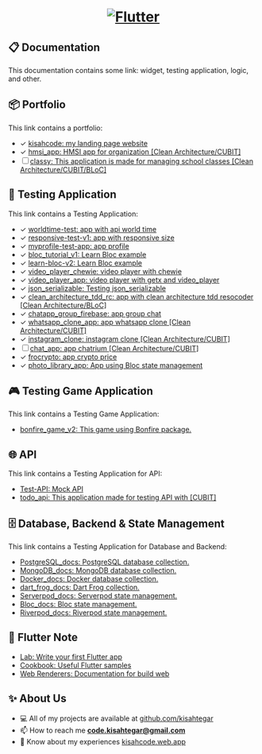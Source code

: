 <a href="https://flutter.dev/">
  <h1 align="center">
    <picture>
      <source media="(prefers-color-scheme: dark)" srcset="https://storage.googleapis.com/cms-storage-bucket/6e19fee6b47b36ca613f.png">
      <img alt="Flutter" src="https://storage.googleapis.com/cms-storage-bucket/c823e53b3a1a7b0d36a9.png">
    </picture>
  </h1>
</a>

## 📋 Documentation
This documentation contains some link: widget, testing application, logic, and other. 

## 📦 Portfolio
This link contains a portfolio:
- ✓ [kisahcode: my landing page website](https://github.com/kisahtegar/kisahcode)
- ✓ [hmsi_app: HMSI app for organization [Clean Architecture/CUBIT]](https://github.com/kisahtegar/hmsi_app)
- ☐ [classy: This application is made for managing school classes [Clean Architecture/CUBIT/BLoC]](https://github.com/kisahtegar/classy)

<!-- 
## Widget
This link contains a widget.
- .. 
-->

## 🧪 Testing Application
This link contains a Testing Application:
- ✓ [worldtime-test: app with api world time](https://github.com/kisahtegar/worldtime-test)
- ✓ [responsive-test-v1: app with responsive size](https://github.com/kisahtegar/responsive-test-v1)
- ✓ [myprofile-test-app: app profile](https://github.com/kisahtegar/myprofile-test-app)
- ✓ [bloc_tutorial_v1: Learn Bloc example](https://github.com/kisahtegar/bloc_tutorial_v1)
- ✓ [learn-bloc-v2: Learn Bloc example](https://github.com/kisahtegar/learn-bloc-v2)
- ✓ [video_player_chewie: video player with chewie](https://github.com/kisahtegar/video_player_chewie)
- ✓ [video_player_app: video player with getx and video_player](https://github.com/kisahtegar/video_player_app)
- ✓ [json_serializable: Testing json_serializable](https://github.com/kisahtegar/json_serializable)
- ✓ [clean_architecture_tdd_rc: app with clean architecture tdd resocoder [Clean Architecture/BLoC]](https://github.com/kisahtegar/clean_architecture_tdd_rc)
- ✓ [chatapp_group_firebase: app group chat](https://github.com/kisahtegar/chatapp_group_firebase)
- ✓ [whatsapp_clone_app: app whatsapp clone [Clean Architecture/CUBIT]](https://github.com/kisahtegar/whatsapp_clone_app)
- ✓ [instagram_clone: instagram clone [Clean Architecture/CUBIT]](https://github.com/kisahtegar/instagram_clone)
- ☐ [chat_app: app chatrium [Clean Architecture/CUBIT]](https://github.com/kisahtegar/chat_app)
- ✓ [frocrypto: app crypto price](https://github.com/kisahtegar/frocrypto)
- ✓ [photo_library_app: App using Bloc state management](https://github.com/kisahtegar/Bloc_docs/tree/main/demos/vandad_course/photo_library_app)

## 🎮 Testing Game Application
This link contains a Testing Game Application:
- [bonfire_game_v2: This game using Bonfire package.](https://github.com/kisahtegar/bonfire_game_v2)

## 🌐 API
This link contains a Testing Application for API:
- [Test-API: Mock API](https://github.com/kisahtegar/Test-API)
- [todo_api: This application made for testing API with [CUBIT]](https://github.com/kisahtegar/todo_api)

## 🗄️ Database, Backend & State Management
This link contains a Testing Application for Database and Backend:
- [PostgreSQL_docs: PostgreSQL database collection.](https://github.com/kisahtegar/PostgreSQL_docs)
- [MongoDB_docs: MongoDB database collection.](https://github.com/kisahtegar/MongoDB_docs)
- [Docker_docs: Docker database collection.](https://github.com/kisahtegar/Docker_docs)
- [dart_frog_docs: Dart Frog collection.](https://github.com/kisahtegar/dart_frog_docs)
- [Serverpod_docs: Serverpod state management.](https://github.com/kisahtegar/Serverpod_docs)
- [Bloc_docs: Bloc state management.](https://github.com/kisahtegar/Bloc_docs)
- [Riverpod_docs: Riverpod state management.](https://github.com/kisahtegar/Riverpod_docs)

## 📝 Flutter Note
- [Lab: Write your first Flutter app](https://docs.flutter.dev/get-started/codelab)
- [Cookbook: Useful Flutter samples](https://docs.flutter.dev/cookbook)
- [Web Renderers: Documentation for build web](https://docs.flutter.dev/development/platform-integration/web/renderers)

## ✨ About Us
- 💻 All of my projects are available at [github.com/kisahtegar](https://github.com/kisahtegar)
- 📫 How to reach me **code.kisahtegar@gmail.com**
- 📄 Know about my experiences [kisahcode.web.app](https://kisahcode.web.app)
